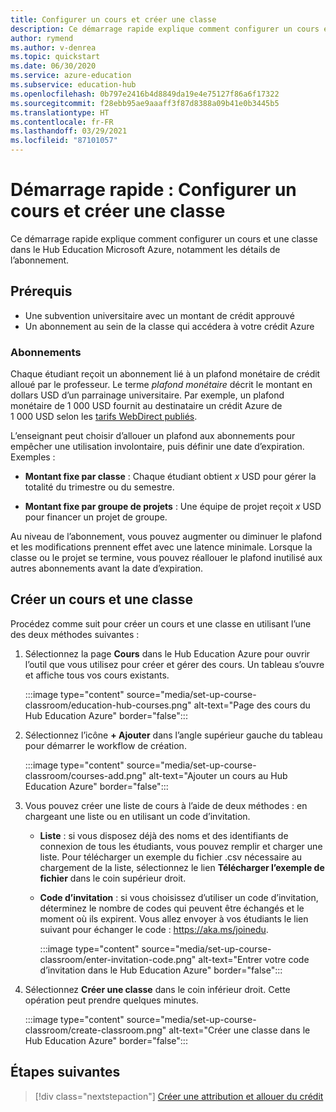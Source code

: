 ```yaml
---
title: Configurer un cours et créer une classe
description: Ce démarrage rapide explique comment configurer un cours et une classe dans le Hub Education Azure.
author: rymend
ms.author: v-denrea
ms.topic: quickstart
ms.date: 06/30/2020
ms.service: azure-education
ms.subservice: education-hub
ms.openlocfilehash: 0b797e2416b4d8849da19e4e75127f86a6f17322
ms.sourcegitcommit: f28ebb95ae9aaaff3f87d8388a09b41e0b3445b5
ms.translationtype: HT
ms.contentlocale: fr-FR
ms.lasthandoff: 03/29/2021
ms.locfileid: "87101057"
---
```

# <a name="quickstart-set-up-a-course-and-create-a-classroom"></a>Démarrage rapide : Configurer un cours et créer une classe

Ce démarrage rapide explique comment configurer un cours et une classe dans le Hub Education Microsoft Azure, notamment les détails de l’abonnement.

## <a name="prerequisites"></a>Prérequis

- Une subvention universitaire avec un montant de crédit approuvé
- Un abonnement au sein de la classe qui accédera à votre crédit Azure

### <a name="subscriptions"></a>Abonnements

Chaque étudiant reçoit un abonnement lié à un plafond monétaire de crédit alloué par le professeur. Le terme *plafond monétaire* décrit le montant en dollars USD d’un parrainage universitaire. Par exemple, un plafond monétaire de 1 000 USD fournit au destinataire un crédit Azure de 1 000 USD selon les [tarifs WebDirect publiés](https://azure.microsoft.com/pricing/calculator/).

L’enseignant peut choisir d’allouer un plafond aux abonnements pour empêcher une utilisation involontaire, puis définir une date d’expiration. Exemples :

- **Montant fixe par classe** : Chaque étudiant obtient *x* USD pour gérer la totalité du trimestre ou du semestre.

- **Montant fixe par groupe de projets** : Une équipe de projet reçoit *x* USD pour financer un projet de groupe.

Au niveau de l’abonnement, vous pouvez augmenter ou diminuer le plafond et les modifications prennent effet avec une latence minimale. Lorsque la classe ou le projet se termine, vous pouvez réallouer le plafond inutilisé aux autres abonnements avant la date d’expiration.

## <a name="create-a-course-and-classroom"></a>Créer un cours et une classe

Procédez comme suit pour créer un cours et une classe en utilisant l’une des deux méthodes suivantes :

1. Sélectionnez la page **Cours** dans le Hub Education Azure pour ouvrir l’outil que vous utilisez pour créer et gérer des cours. Un tableau s’ouvre et affiche tous vos cours existants.

    :::image type="content" source="media/set-up-course-classroom/education-hub-courses.png" alt-text="Page des cours du Hub Education Azure" border="false":::

1. Sélectionnez l’icône **+ Ajouter** dans l’angle supérieur gauche du tableau pour démarrer le workflow de création.

    :::image type="content" source="media/set-up-course-classroom/courses-add.png" alt-text="Ajouter un cours au Hub Education Azure" border="false":::

1. Vous pouvez créer une liste de cours à l’aide de deux méthodes : en chargeant une liste ou en utilisant un code d’invitation.
    - **Liste** : si vous disposez déjà des noms et des identifiants de connexion de tous les étudiants, vous pouvez remplir et charger une liste. Pour télécharger un exemple du fichier .csv nécessaire au chargement de la liste, sélectionnez le lien **Télécharger l’exemple de fichier** dans le coin supérieur droit.
    - **Code d’invitation** : si vous choisissez d’utiliser un code d’invitation, déterminez le nombre de codes qui peuvent être échangés et le moment où ils expirent. Vous allez envoyer à vos étudiants le lien suivant pour échanger le code : https://aka.ms/joinedu.

      :::image type="content" source="media/set-up-course-classroom/enter-invitation-code.png" alt-text="Entrer votre code d’invitation dans le Hub Education Azure" border="false":::

1. Sélectionnez **Créer une classe** dans le coin inférieur droit. Cette opération peut prendre quelques minutes.

   :::image type="content" source="media/set-up-course-classroom/create-classroom.png" alt-text="Créer une classe dans le Hub Education Azure" border="false":::

## <a name="next-steps"></a>Étapes suivantes

> [!div class="nextstepaction"]
> [Créer une attribution et allouer du crédit](create-assignment-allocate-credit.md)
